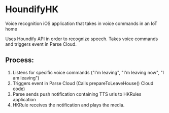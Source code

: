 # HoundifyHK
Voice recognition iOS application that takes in voice commands in an IoT home

Uses Houndify API in order to recognize speech.
Takes voice commands and triggers event in Parse Cloud. 

Process:
-----------------------------
1. Listens for specific voice commands ("I'm leaving", "I'm leaving now", "I am leaving") 
2. Triggers event in Parse Cloud (Calls prepareToLeaveHouse() Cloud code)
3. Parse sends push notification containing TTS urls to HKRules application 
4. HKRule receives the notification and plays the media. 
